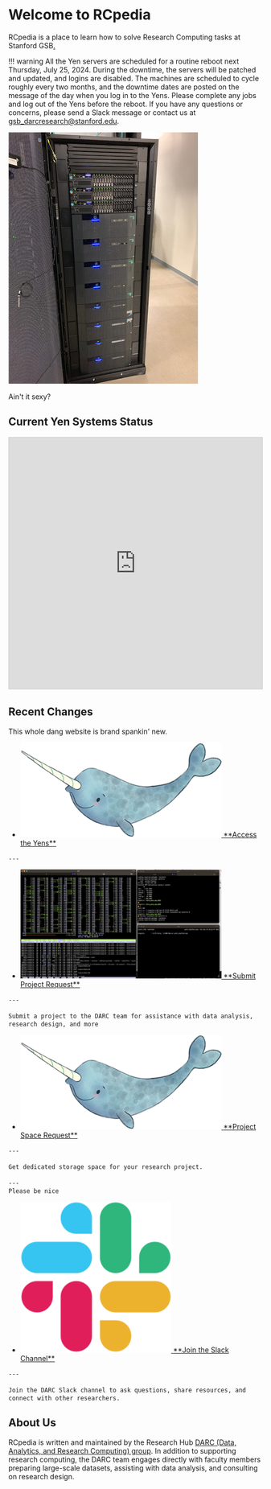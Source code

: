 # Welcome to RCpedia

RCpedia is a place to learn how to solve Research Computing tasks at Stanford GSB[.](./assets/images/narwhal04.png) 

!!! warning
    All the Yen servers are scheduled for a routine reboot next Thursday, July 25, 2024. During the downtime, the servers will be patched and updated, and logins are disabled. The machines are scheduled to cycle roughly every two months, and the downtime dates are posted on the message of the day when you log in to the Yens. Please complete any jobs and log out of the Yens before the reboot. If you have any questions or concerns, please send a Slack message or contact us at [gsb_darcresearch@stanford.edu](gsb_darcresearch@stanford.edu).

![](assets/images/yen10-server.png)

Ain't it sexy?

## Current Yen Systems Status
<iframe class="airtable-embed" src="https://airtable.com/embed/shrS3FLv2TnfNDHgx?backgroundColor=red"
        frameborder="0" onmousewheel="" width="100%" height="500"
        style="background: transparent; border: 1px solid #ccc;"></iframe>

## Recent Changes
This whole dang website is brand spankin' new.

<div class="grid cards" markdown="1">

-  <a href="/path-to-yens-page">
    <img src="assets/images/narwhal04.png" alt="Yen Server" class="icon-image" style="width:400px; height: auto;" />
    <span> **Access the Yens** </span>
</a>

    ---

-   <a href="https://airtable.com/appNMWwjLLoCFxCpH/shr99dFma7Nf5S0yY">
    <img src="assets/images/monitor-2.png" alt="Yen Server" class="icon-image" style="width:400px; height: auto;" />
    <span> **Submit Project Request** </span>
</a>

    ---

    Submit a project to the DARC team for assistance with data analysis, research design, and more

  

-   <a href="https://airtable.com/appNMWwjLLoCFxCpH/shrbxt3IpoJFRqYU0">
    <img src="assets/images/narwhal04.png" alt="Yen Server" class="icon-image" style="width:400px; height: auto;" />
    <span> **Project Space Request** </span>
</a>


    ---

    Get dedicated storage space for your research project. 

    ---
    Please be nice

-   <a href="/path-to-yens-page">
    <img src="assets/images/Slack_icon_2019.svg" alt="Yen Server" class="icon-image" style="width:300px; height: auto;" />
    <span> **Join the Slack Channel** </span>
</a>


    ---

    Join the DARC Slack channel to ask questions, share resources, and connect with other researchers.


</div>

## About Us
RCpedia is written and maintained by the Research Hub [DARC (Data, Analytics, and Research Computing) group](https://www.gsb.stanford.edu/faculty-research/darc). In addition to supporting research computing, the DARC team engages directly with faculty members preparing large-scale datasets, assisting with data analysis, and consulting on research design.
